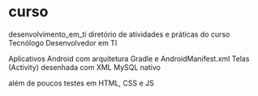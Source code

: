 # curso
 desenvolvimento_em_ti
diretório de atividades e práticas do curso Tecnólogo Desenvolvedor em TI

Aplicativos Android com arquitetura Gradle e AndroidManifest.xml
Telas (Activity) desenhada com XML
MySQL nativo

além de poucos testes em HTML, CSS e JS
